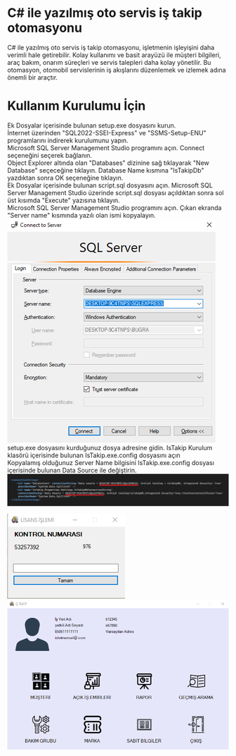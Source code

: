 # C# ile yazılmış oto servis iş takip otomasyonu

C# ile yazılmış oto servis iş takip otomasyonu, işletmenin işleyişini daha verimli hale getirebilir. Kolay kullanımı ve basit arayüzü ile  müşteri bilgileri, araç bakım, onarım süreçleri ve servis talepleri daha kolay yönetilir. Bu otomasyon, otomobil servislerinin iş akışlarını düzenlemek ve izlemek adına önemli bir araçtır. 

# Kullanım Kurulumu İçin
Ek Dosyalar içerisinde bulunan setup.exe dosyasını kurun. <br>
İnternet üzerinden "SQL2022-SSEI-Express" ve "SSMS-Setup-ENU" programlarını indirerek kurulumunu yapın. <br>
Microsoft SQL Server Management Studio programını açın. Connect seçeneğini seçerek bağlanın. <br>
Object Explorer altında olan "Databases" dizinine sağ tıklayarak "New Database" seçeceğine tıklayın. Database Name kısmına "IsTakipDb" yazdıktan sonra OK seçeneğine tıklayın. <br>
Ek Dosyalar içerisinde bulunan script.sql dosyasını açın. Microsoft SQL Server Management Studio üzerinde script.sql dosyası açıldıktan sonra sol üst kısımda "Execute" yazısına tıklayın. <br> 
Microsoft SQL Server Management Studio programını açın. Çıkan ekranda "Server name" kısmında yazılı olan ismi kopyalayın. <br>
![image alt](https://github.com/bgryapicioglu/Oto-servis-is-takip-otomasyonu/blob/main/Ss3.png?raw=true) <br>
setup.exe dosyasını kurduğunuz dosya adresine gidin. IsTakip Kurulum klasörü içerisinde bulunan IsTakip.exe.config dosyasını açın <br>
Kopyalamış olduğunuz Server Name bilgisini IsTakip.exe.config dosyası içerisinde bulunan Data Source ile değiştirin. <br>
![image alt](https://github.com/bgryapicioglu/Oto-servis-is-takip-otomasyonu/blob/main/Ss4.png?raw=true)






![image alt](https://github.com/bgryapicioglu/Oto-servis-is-takip-otomasyonu/blob/main/Ss1.png?raw=true)
![image alt](https://github.com/bgryapicioglu/Oto-servis-is-takip-otomasyonu/blob/main/Ss2.png?raw=true)

## 
